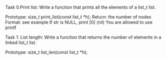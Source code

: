 Task 0.Print list:
Write a function that prints all the elements of a list_t list.

Prototype: size_t print_list(const list_t *h);
Return: the number of nodes
Format: see example
If str is NULL, print [0] (nil)
You are allowed to use printf

Task 1. List length:
Write a function that returns the number of elements in a linked list_t list.

Prototype: size_t list_len(const list_t *h);
